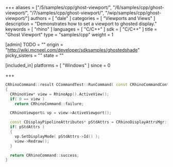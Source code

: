 +++
aliases = ["/5/samples/cpp/ghost-viewport/", "/6/samples/cpp/ghost-viewport/", "/7/samples/cpp/ghost-viewport/", "/wip/samples/cpp/ghost-viewport/"]
authors = [ "dale" ]
categories = [ "Viewports and Views" ]
description = "Demonstrates how to set a viewport to ghosted display."
keywords = [ "rhino" ]
languages = [ "C/C++" ]
sdk = [ "C/C++" ]
title = "Ghost Viewport"
type = "samples/cpp"
weight = 1

[admin]
TODO = ""
origin = "http://wiki.mcneel.com/developer/sdksamples/ghostedshade"
picky_sisters = ""
state = ""

[included_in]
platforms = [ "Windows" ]
since = 0

+++

```cpp
CRhinoCommand::result CCommandTest::RunCommand( const CRhinoCommandContext& context )
{
  CRhinoView* view = RhinoApp().ActiveView();
  if( 0 == view )
    return CRhinoCommand::failure;

  CRhinoViewport& vp = view->ActiveViewport();

  const CDisplayPipelineAttributes* pStdAttrs = CRhinoDisplayAttrsMgr::StdGhostedAttrs();
  if( pStdAttrs )
  {
    vp.SetDisplayMode( pStdAttrs->Id() );
    view->Redraw();
  }

  return CRhinoCommand::success;
}
```
